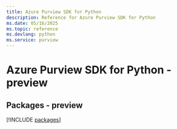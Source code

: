 ```yaml
---
title: Azure Purview SDK for Python
description: Reference for Azure Purview SDK for Python
ms.date: 05/16/2025
ms.topic: reference
ms.devlang: python
ms.service: purview
---
```

# Azure Purview SDK for Python - preview
## Packages - preview
[!INCLUDE [packages](purview-index.md)]